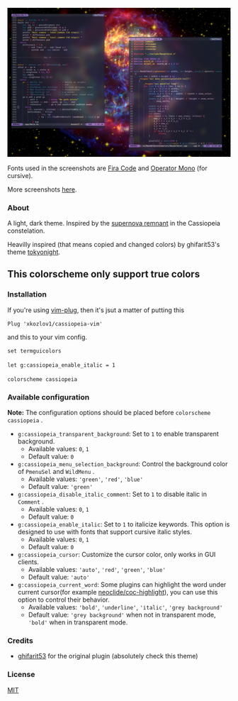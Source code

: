 <!-- markdownlint-disable-file -->
<p align="center">
 <img src="pictures/cassiopeia_full.png">
</p>

Fonts used in the screenshots are [Fira Code](https://github.com/tonsky/FiraCode) and [Operator Mono](https://github.com/keyding/Operator-Mono) (for cursive).

More screenshots [here](./pictures).

### About

A light, dark theme. Inspired by the [supernova remnant](<https://en.wikipedia.org/wiki/Cassiopeia_A>) in the Cassiopeia constelation.

Heavilly inspired (that means copied and changed colors)
by ghifarit53's theme [tokyonight](https://github.com/ghifarit53/tokyonight-vim).

## This colorscheme only support true colors

### Installation

If you're using [vim-plug](https://github.com/junegunn/vim-plug),
then it's jsut a matter of putting this

```vim
Plug 'xkozlov1/cassiopeia-vim'
```

and this to your vim config.

```vim
set termguicolors

let g:cassiopeia_enable_italic = 1

colorscheme cassiopeia
```

### Available configuration

**Note:** The configuration options should be placed before `colorscheme cassiopeia` .

- `g:cassiopeia_transparent_background`: Set to `1` to enable transparent background.
  - Available values: `0`, `1`
  - Default value: `0`
- `g:cassiopeia_menu_selection_background`: Control the background color of `PmenuSel` and `WildMenu` .
  - Available values: `'green'`, `'red'`, `'blue'`
  - Default value: `'green'`
- `g:cassiopeia_disable_italic_comment`: Set to `1` to disable italic in `Comment` .
  - Available values: `0`, `1`
  - Default value: `0`
- `g:cassiopeia_enable_italic`: Set to `1` to italicize keywords. This option is designed to use with fonts that support cursive italic styles.
  - Available values: `0`, `1`
  - Default value: `0`
- `g:cassiopeia_cursor`: Customize the cursor color, only works in GUI clients.
  - Available values: `'auto'`, `'red'`, `'green'`, `'blue'`
  - Default value: `'auto'`
- `g:cassiopeia_current_word`: Some plugins can highlight the word under current cursor(for example [neoclide/coc-highlight](https://github.com/neoclide/coc-highlight)), you can use this option to control their behavior.
  - Available values: `'bold'`, `'underline'`, `'italic'`, `'grey background'`
  - Default value: `'grey background'` when not in transparent mode, `'bold'` when in transparent mode.

### Credits

- [ghifarit53](https://github.com/ghifarit53/tokyonight-vim) for the original plugin (absolutely check this theme)

### License

[MIT](./LICENSE)

